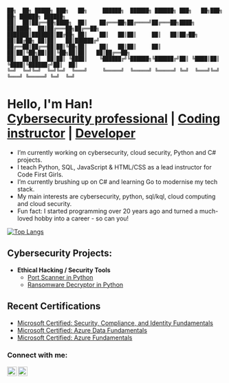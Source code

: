     ██╗  ██╗ █████╗ ███╗   ██╗     ██████╗  ██████╗ ██████╗ ███╗   ██╗███╗   ██╗ ██████╗ ██████╗ 
    ██║  ██║██╔══██╗████╗  ██║    ██╔═══██╗██╔════╝██╔═══██╗████╗  ██║████╗  ██║██╔═══██╗██╔══██╗
    ███████║███████║██╔██╗ ██║    ██║   ██║██║     ██║   ██║██╔██╗ ██║██╔██╗ ██║██║   ██║██████╔╝
    ██╔══██║██╔══██║██║╚██╗██║    ██║   ██║██║     ██║   ██║██║╚██╗██║██║╚██╗██║██║   ██║██╔══██╗
    ██║  ██║██║  ██║██║ ╚████║    ╚██████╔╝╚██████╗╚██████╔╝██║ ╚████║██║ ╚████║╚██████╔╝██║  ██║
    ╚═╝  ╚═╝╚═╝  ╚═╝╚═╝  ╚═══╝     ╚═════╝  ╚═════╝ ╚═════╝ ╚═╝  ╚═══╝╚═╝  ╚═══╝ ╚═════╝ ╚═╝  ╚═╝
                                                                                             
                                                              
<h1>Hello, I'm Han! <br/>
<a href="https://www.linkedin.com/in/hanoconnor">Cybersecurity professional</a> | <a href="https://codefirstgirls.com/">Coding instructor</a> | <a href="https://github.com/hanoconnor">Developer</a></h1>


- I’m currently working on cybersecurity, cloud security, Python and C# projects.
- I teach Python, SQL, JavaScript & HTML/CSS as a lead instructor for Code First Girls.
- I’m currently brushing up on C# and learning Go to modernise my tech stack.
- My main interests are cybersecurity, python, sql/kql, cloud computing and cloud security.
- Fun fact: I started programming over 20 years ago and turned a much-loved hobby into a career - so can you!

[![Top Langs](https://github-readme-stats.vercel.app/api/top-langs/?username=hanoconnor&layout=compact&hide=jupyter%20notebook,html,css)](https://github.com/anuraghazra/github-readme-stats)

<h2>Cybersecurity Projects:</h2>

- <b>Ethical Hacking / Security Tools</b>
  - [Port Scanner in Python](https://github.com/hanoconnor/ethical-hacking-tools/tree/main/Lib/port-scanner)
  - [Ransomware Decryptor in Python](https://github.com/hanoconnor/ethical-hacking-tools/tree/main/Lib/ransomware-decryptor)

<h2>Recent Certifications</h2>

- <a href="https://www.credly.com/badges/83f01b6e-a160-4277-82f4-be401c1a9a37/public_url">Microsoft Certified: Security, Compliance, and Identity Fundamentals</a>
- <a href="https://www.credly.com/badges/efedbe10-d65d-4a08-80ba-2c01e05a07af/public_url">Microsoft Certified: Azure Data Fundamentals</a>
- <a href="https://www.credly.com/badges/6e9bca93-77db-415b-b2cd-f3328a7e87bf/public_url">Microsoft Certified: Azure Fundamentals</a>

<h3>Connect with me:</h3>

[<img align="left" alt="HanOConnor | Twitter" width="22px" src="https://cdn.jsdelivr.net/npm/simple-icons@v3/icons/twitter.svg" />][twitter]
[<img align="left" alt="HanOConnor | LinkedIn" width="22px" src="https://cdn.jsdelivr.net/npm/simple-icons@v3/icons/linkedin.svg" />][linkedin]

[twitter]: https://twitter.com/HanOconnorDev
[linkedin]: https://www.linkedin.com/in/hanoconnor/
